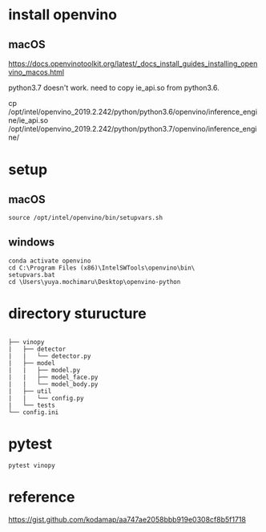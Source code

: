 # install openvino

## macOS

https://docs.openvinotoolkit.org/latest/_docs_install_guides_installing_openvino_macos.html

python3.7 doesn't work.
need to copy ie_api.so from python3.6.

cp /opt/intel/openvino_2019.2.242/python/python3.6/openvino/inference_engine/ie_api.so /opt/intel/openvino_2019.2.242/python/python3.7/openvino/inference_engine/

# setup

## macOS
```
source /opt/intel/openvino/bin/setupvars.sh
```
 ## windows
 ```
conda activate openvino
cd C:\Program Files (x86)\IntelSWTools\openvino\bin\
setupvars.bat
cd \Users\yuya.mochimaru\Desktop\openvino-python
```
 # directory sturucture

```

├── vinopy
|   ├── detector
|   |   └── detector.py
|   ├── model
|   |   ├── model.py
|   |   ├── model_face.py
|   |   └── model_body.py
|   ├── util
|   |   └── config.py
|   └── tests
└── config.ini

```

# pytest

```
pytest vinopy
```

# reference

https://gist.github.com/kodamap/aa747ae2058bbb919e0308cf8b5f1718
